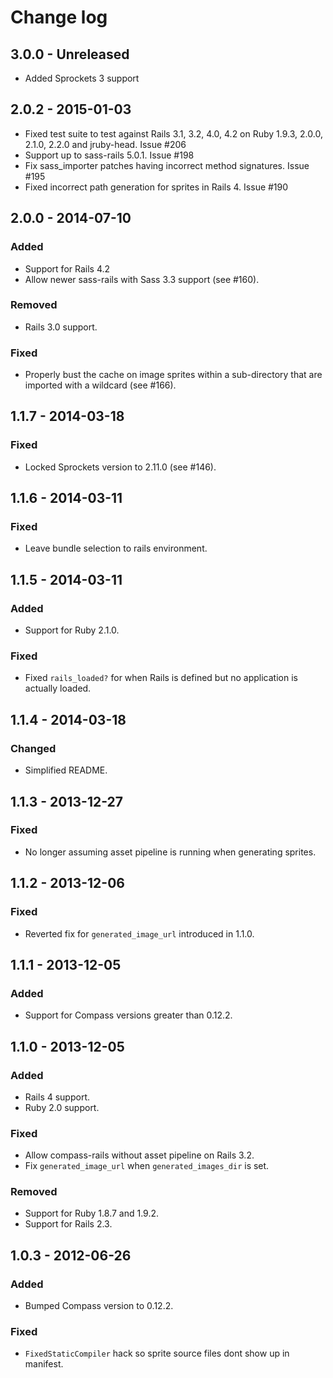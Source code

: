 # Change log

## 3.0.0 - Unreleased
- Added Sprockets 3 support

## 2.0.2 - 2015-01-03

- Fixed test suite to test against Rails 3.1, 3.2, 4.0, 4.2 on Ruby 1.9.3, 2.0.0, 2.1.0, 2.2.0 and jruby-head. Issue #206
- Support up to sass-rails 5.0.1. Issue #198
- Fix sass_importer patches having incorrect method signatures. Issue #195
- Fixed incorrect path generation for sprites in Rails 4. Issue #190

## 2.0.0 - 2014-07-10
### Added
- Support for Rails 4.2
- Allow newer sass-rails with Sass 3.3 support (see #160).

### Removed
- Rails 3.0 support.

### Fixed
- Properly bust the cache on image sprites within a sub-directory that
are imported with a wildcard (see #166).

## 1.1.7 - 2014-03-18
### Fixed
- Locked Sprockets version to 2.11.0 (see #146).

## 1.1.6 - 2014-03-11
### Fixed
- Leave bundle selection to rails environment.

## 1.1.5 - 2014-03-11
### Added
- Support for Ruby 2.1.0.

### Fixed
- Fixed `rails_loaded?` for when Rails is defined but no application is actually loaded.

## 1.1.4 - 2014-03-18
### Changed
- Simplified README.

## 1.1.3 - 2013-12-27
### Fixed
- No longer assuming asset pipeline is running when generating sprites.

## 1.1.2 - 2013-12-06
### Fixed
- Reverted fix for `generated_image_url` introduced in 1.1.0.

## 1.1.1 - 2013-12-05
### Added
- Support for Compass versions greater than 0.12.2.

## 1.1.0 - 2013-12-05
### Added
- Rails 4 support.
- Ruby 2.0 support.

### Fixed
- Allow compass-rails without asset pipeline on Rails 3.2.
- Fix `generated_image_url` when `generated_images_dir` is set.

### Removed
- Support for Ruby 1.8.7 and 1.9.2.
- Support for Rails 2.3.

## 1.0.3 - 2012-06-26
### Added
- Bumped Compass version to 0.12.2.

### Fixed
- `FixedStaticCompiler` hack so sprite source files dont show up in manifest.
